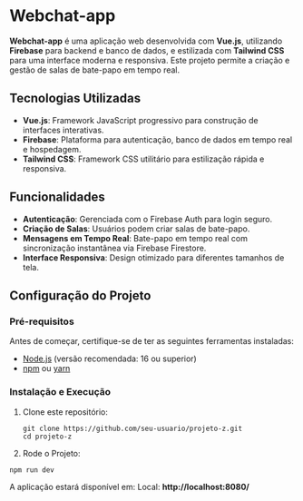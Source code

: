 # Webchat-app

**Webchat-app** é uma aplicação web desenvolvida com **Vue.js**, utilizando **Firebase** para backend e banco de dados, e estilizada com **Tailwind CSS** para uma interface moderna e responsiva. Este projeto permite a criação e gestão de salas de bate-papo em tempo real.

## Tecnologias Utilizadas

- **Vue.js**: Framework JavaScript progressivo para construção de interfaces interativas.
- **Firebase**: Plataforma para autenticação, banco de dados em tempo real e hospedagem.
- **Tailwind CSS**: Framework CSS utilitário para estilização rápida e responsiva.

## Funcionalidades

- **Autenticação**: Gerenciada com o Firebase Auth para login seguro.
- **Criação de Salas**: Usuários podem criar salas de bate-papo.
- **Mensagens em Tempo Real**: Bate-papo em tempo real com sincronização instantânea via Firebase Firestore.
- **Interface Responsiva**: Design otimizado para diferentes tamanhos de tela.

## Configuração do Projeto

### Pré-requisitos

Antes de começar, certifique-se de ter as seguintes ferramentas instaladas:

- [Node.js](https://nodejs.org/) (versão recomendada: 16 ou superior)
- [npm](https://www.npmjs.com/) ou [yarn](https://yarnpkg.com/)

### Instalação e Execução

1. Clone este repositório:
   ```
   git clone https://github.com/seu-usuario/projeto-z.git
   cd projeto-z
   ```
2. Rode o Projeto:
  ```
  npm run dev
  ```
  A aplicação estará disponível em:
  Local: **http://localhost:8080/** 
